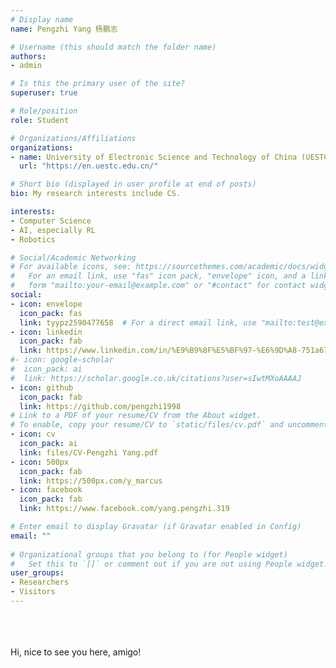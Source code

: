```yaml
---
# Display name
name: Pengzhi Yang 杨鹏志

# Username (this should match the folder name)
authors:
- admin

# Is this the primary user of the site?
superuser: true

# Role/position
role: Student

# Organizations/Affiliations
organizations:
- name: University of Electronic Science and Technology of China (UESTC)
  url: "https://en.uestc.edu.cn/"

# Short bio (displayed in user profile at end of posts)
bio: My research interests include CS. 

interests:
- Computer Science 
- AI, especially RL
- Robotics

# Social/Academic Networking
# For available icons, see: https://sourcethemes.com/academic/docs/widgets/#icons
#   For an email link, use "fas" icon pack, "envelope" icon, and a link in the
#   form "mailto:your-email@example.com" or "#contact" for contact widget.
social:
- icon: envelope
  icon_pack: fas
  link: tyypz2590477658  # For a direct email link, use "mailto:test@example.org".
- icon: linkedin
  icon_pack: fab
  link: https://www.linkedin.com/in/%E9%B9%8F%E5%BF%97-%E6%9D%A8-751a67181/
#- icon: google-scholar
#  icon_pack: ai
#  link: https://scholar.google.co.uk/citations?user=sIwtMXoAAAAJ
- icon: github
  icon_pack: fab
  link: https://github.com/pengzhi1998
# Link to a PDF of your resume/CV from the About widget.
# To enable, copy your resume/CV to `static/files/cv.pdf` and uncomment the lines below.  
- icon: cv
  icon_pack: ai
  link: files/CV-Pengzhi Yang.pdf
- icon: 500px
  icon_pack: fab
  link: https://500px.com/y_marcus
- icon: facebook
  icon_pack: fab
  link: https://www.facebook.com/yang.pengzhi.319

# Enter email to display Gravatar (if Gravatar enabled in Config)
email: ""
  
# Organizational groups that you belong to (for People widget)
#   Set this to `[]` or comment out if you are not using People widget.  
user_groups:
- Researchers
- Visitors
---
```


<br><br><br>Hi, nice to see you here, amigo!<br> 

